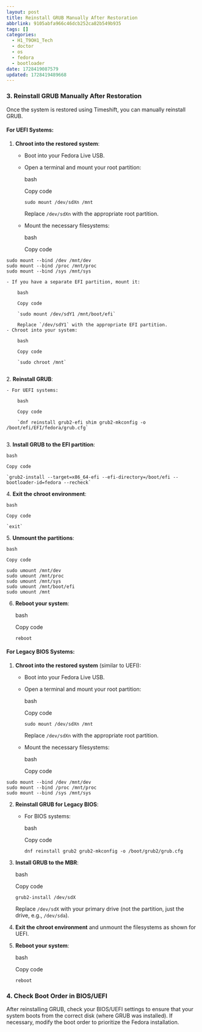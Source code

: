 ```yaml
---
layout: post
title: Reinstall GRUB Manually After Restoration
abbrlink: 9105abfa966c46dcb252ca82b549b935
tags: []
categories:
  - H1_T9OH1_Tech
  - doctor
  - os
  - fedora
  - bootloader
date: 1728419087579
updated: 1728419489668
---
```


### 3. **Reinstall GRUB Manually After Restoration**

Once the system is restored using Timeshift, you can manually reinstall GRUB.

#### For UEFI Systems:

1. **Chroot into the restored system**:

   - Boot into your Fedora Live USB.
   - Open a terminal and mount your root partition:

     bash

     Copy code

     `sudo mount /dev/sdXn /mnt`

     Replace `/dev/sdXn` with the appropriate root partition.
   - Mount the necessary filesystems:

     bash

     Copy code

```
sudo mount --bind /dev /mnt/dev 
sudo mount --bind /proc /mnt/proc 
sudo mount --bind /sys /mnt/sys
```

```
- If you have a separate EFI partition, mount it:
    
    bash
    
    Copy code
    
    `sudo mount /dev/sdY1 /mnt/boot/efi`
    
    Replace `/dev/sdY1` with the appropriate EFI partition.
- Chroot into your system:
    
    bash
    
    Copy code
    
    `sudo chroot /mnt`
    
```

2\. **Reinstall GRUB**:

```
- For UEFI systems:
    
    bash
    
    Copy code
    
    `dnf reinstall grub2-efi shim grub2-mkconfig -o /boot/efi/EFI/fedora/grub.cfg`
    
```

3\. **Install GRUB to the EFI partition**:

```
bash

Copy code

`grub2-install --target=x86_64-efi --efi-directory=/boot/efi --bootloader-id=fedora --recheck`
```

4\. **Exit the chroot environment**:

```
bash

Copy code

`exit`
```

5\. **Unmount the partitions**:

```
bash

Copy code
```

```
sudo umount /mnt/dev 
sudo umount /mnt/proc 
sudo umount /mnt/sys 
sudo umount /mnt/boot/efi 
sudo umount /mnt
```

6. **Reboot your system**:

   bash

   Copy code

   `reboot`

#### For Legacy BIOS Systems:

1. **Chroot into the restored system** (similar to UEFI):

   - Boot into your Fedora Live USB.
   - Open a terminal and mount your root partition:

     bash

     Copy code

     `sudo mount /dev/sdXn /mnt`

     Replace `/dev/sdXn` with the appropriate root partition.
   - Mount the necessary filesystems:

     bash

     Copy code

```
sudo mount --bind /dev /mnt/dev 
sudo mount --bind /proc /mnt/proc
sudo mount --bind /sys /mnt/sys
```

2. **Reinstall GRUB for Legacy BIOS**:

   - For BIOS systems:

     bash

     Copy code

     `dnf reinstall grub2 grub2-mkconfig -o /boot/grub2/grub.cfg`

3. **Install GRUB to the MBR**:

   bash

   Copy code

   `grub2-install /dev/sdX`

   Replace `/dev/sdX` with your primary drive (not the partition, just the drive, e.g., `/dev/sda`).

4. **Exit the chroot environment** and unmount the filesystems as shown for UEFI.

5. **Reboot your system**:

   bash

   Copy code

   `reboot`

### 4. **Check Boot Order in BIOS/UEFI**

After reinstalling GRUB, check your BIOS/UEFI settings to ensure that your system boots from the correct disk (where GRUB was installed). If necessary, modify the boot order to prioritize the Fedora installation.
